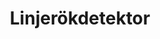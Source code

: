 ---
title: 'Linjerökdetektor'
symbol_image: '/images/symbols/insats/18.svg'
weight: 18
card: true
card_color: 'bg-symbol-black'
---